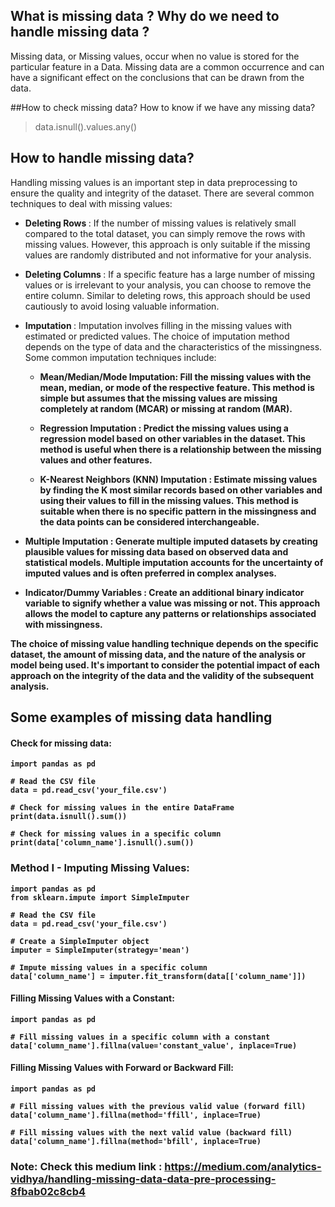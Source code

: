 ## What is missing data ? Why do we need to handle missing data ?
Missing data, or Missing values, occur when no value is stored for the particular feature in a Data. Missing data are a common occurrence and can have a significant effect on the conclusions that can be drawn from the data.

##How to check missing data?
How to know if we have any missing data?
> data.isnull().values.any()

## How to handle missing data?

Handling missing values is an important step in data preprocessing to ensure the quality and integrity of the dataset. There are several common techniques to deal with missing values:

- <strong>Deleting Rows </strong>: If the number of missing values is relatively small compared to the total dataset, you can simply remove the rows with missing values. However, this approach is only suitable if the missing values are randomly distributed and not informative for your analysis.

- <strong>Deleting Columns </strong>: If a specific feature has a large number of missing values or is irrelevant to your analysis, you can choose to remove the entire column. Similar to deleting rows, this approach should be used cautiously to avoid losing valuable information.

- <strong>Imputation </strong>: Imputation involves filling in the missing values with estimated or predicted values. The choice of imputation method depends on the type of data and the characteristics of the missingness. Some common imputation techniques include:
   - <strong>Mean/Median/Mode Imputation: Fill the missing values with the mean, median, or mode of the respective feature. This method is simple but assumes that the missing values are missing completely at random (MCAR) or missing at random (MAR).

   - <strong>Regression Imputation </strong>: Predict the missing values using a regression model based on other variables in the dataset. This method is useful when there is a relationship between the missing values and other features.

   - <strong>K-Nearest Neighbors (KNN) Imputation </strong>: Estimate missing values by finding the K most similar records based on other variables and using their values to fill in the missing values. This method is suitable when there is no specific pattern in the missingness and the data points can be considered interchangeable.

- <strong>Multiple Imputation </strong>: Generate multiple imputed datasets by creating plausible values for missing data based on observed data and statistical models. Multiple imputation accounts for the uncertainty of imputed values and is often preferred in complex analyses.

- <strong>Indicator/Dummy Variables </strong>: Create an additional binary indicator variable to signify whether a value was missing or not. This approach allows the model to capture any patterns or relationships associated with missingness.

The choice of missing value handling technique depends on the specific dataset, the amount of missing data, and the nature of the analysis or model being used. It's important to consider the potential impact of each approach on the integrity of the data and the validity of the subsequent analysis.


## Some examples of missing data handling


#### Check for missing data: 
```
import pandas as pd

# Read the CSV file
data = pd.read_csv('your_file.csv')

# Check for missing values in the entire DataFrame
print(data.isnull().sum())

# Check for missing values in a specific column
print(data['column_name'].isnull().sum())
```
### Method I - Imputing Missing Values:
```
import pandas as pd
from sklearn.impute import SimpleImputer

# Read the CSV file
data = pd.read_csv('your_file.csv')

# Create a SimpleImputer object
imputer = SimpleImputer(strategy='mean')

# Impute missing values in a specific column
data['column_name'] = imputer.fit_transform(data[['column_name']])
```
#### Filling Missing Values with a Constant:
```
import pandas as pd

# Fill missing values in a specific column with a constant
data['column_name'].fillna(value='constant_value', inplace=True)
```

#### Filling Missing Values with Forward or Backward Fill:
```
import pandas as pd

# Fill missing values with the previous valid value (forward fill)
data['column_name'].fillna(method='ffill', inplace=True)

# Fill missing values with the next valid value (backward fill)
data['column_name'].fillna(method='bfill', inplace=True)
```
### Note:  Check this medium link : https://medium.com/analytics-vidhya/handling-missing-data-data-pre-processing-8fbab02c8cb4
